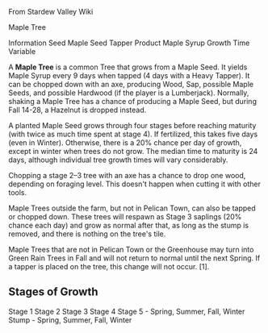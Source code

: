 From Stardew Valley Wiki

Maple Tree

Information Seed Maple Seed Tapper Product Maple Syrup Growth Time Variable

A **Maple Tree** is a common Tree that grows from a Maple Seed. It yields Maple Syrup every 9 days when tapped (4 days with a Heavy Tapper). It can be chopped down with an axe, producing Wood, Sap, possible Maple Seeds, and possible Hardwood (if the player is a Lumberjack). Normally, shaking a Maple Tree has a chance of producing a Maple Seed, but during Fall 14-28, a Hazelnut is dropped instead.

A planted Maple Seed grows through four stages before reaching maturity (with twice as much time spent at stage 4). If fertilized, this takes five days (even in Winter). Otherwise, there is a 20% chance per day of growth, except in winter when trees do not grow. The median time to maturity is 24 days, although individual tree growth times will vary considerably.

Chopping a stage 2–3 tree with an axe has a chance to drop one wood, depending on foraging level. This doesn't happen when cutting it with other tools.

Maple Trees outside the farm, but not in Pelican Town, can also be tapped or chopped down. These trees will respawn as Stage 3 saplings (20% chance each day) and grow as normal after that, as long as the stump is removed, and there is nothing on the tree's tile.

Maple Trees that are not in Pelican Town or the Greenhouse may turn into Green Rain Trees in Fall and will not return to normal until the next Spring. If a tapper is placed on the tree, this change will not occur. \[1].

## Stages of Growth

Stage 1 Stage 2 Stage 3 Stage 4 Stage 5 - Spring, Summer, Fall, Winter Stump - Spring, Summer, Fall, Winter